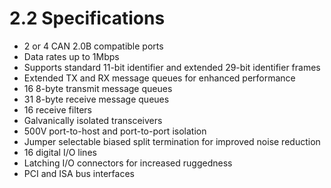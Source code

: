 # 2.2 Specifications

* 2 or 4 CAN 2.0B compatible ports 
* Data rates up to 1Mbps
* Supports standard 11-bit identifier and extended 29-bit identifier frames 
* Extended TX and RX message queues for enhanced performance 
* 16 8-byte transmit message queues 
* 31 8-byte receive message queues 
* 16 receive filters 
* Galvanically isolated transceivers 
* 500V port-to-host and port-to-port isolation 
* Jumper selectable biased split termination for improved noise reduction 
* 16 digital I/O lines 
* Latching I/O connectors for increased ruggedness
* PCI and ISA bus interfaces

